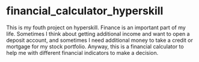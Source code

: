 # financial_calculator_hyperskill
This is my fouth project on hyperskill. Finance is an important part of my life. Sometimes I think about getting additional income and want to open a deposit account, and sometimes I need additional money to take a credit or mortgage for my stock portfolio. Anyway, this is a financial calculator to help me with different financial indicators to make a decision.
